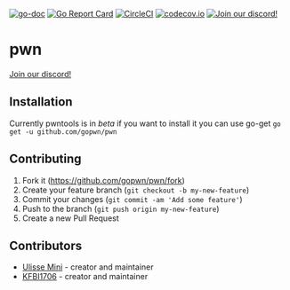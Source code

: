 [![go-doc](https://godoc.org/github.com/gopwn/pwn?status.svg)](https://godoc.org/github.com/gopwn/pwn)
[![Go Report Card](https://goreportcard.com/badge/github.com/gopwn/pwn)](https://goreportcard.com/report/github.com/gopwn/pwn)
[![CircleCI](https://circleci.com/gh/gopwn/pwn/tree/master.svg?style=svg)](https://circleci.com/gh/gopwn/pwn/tree/master)
[![codecov.io](https://codecov.io/github/gopwn/pwn/coverage.svg?branch=master)](https://codecov.io/github/gopwn/pwn?branch=master) 
[![Join our discord!](https://img.shields.io/badge/discord-join-7289DA.svg?logo=discord&longCache=true&style=flat)](https://discord.gg/QHd3nQQ)
# pwn
[Join our discord!](https://discord.gg/QHd3nQQ)

## Installation
Currently pwntools is in *beta* if you want to install it you can use go-get
`go get -u github.com/gopwn/pwn`

## Contributing
1. Fork it (<https://github.com/gopwn/pwn/fork>)
2. Create your feature branch (`git checkout -b my-new-feature`)
3. Commit your changes (`git commit -am 'Add some feature'`)
4. Push to the branch (`git push origin my-new-feature`)
5. Create a new Pull Request

## Contributors

- [Ulisse Mini](https://github.com/UlisseMini) - creator and maintainer
- [KFBI1706](https://github.com/KFBI1706) - creator and maintainer

